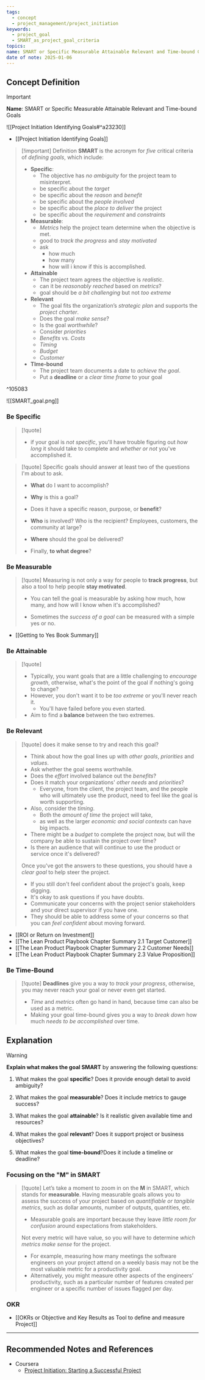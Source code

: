 ```yaml
---
tags:
  - concept
  - project_management/project_initiation
keywords:
  - project_goal
  - SMART_as_project_goal_criteria
topics: 
name: SMART or Specific Measurable Attainable Relevant and Time-bound Goals
date of note: 2025-01-06
---
```


## Concept Definition

>[!important]
>**Name**: SMART or Specific Measurable Attainable Relevant and Time-bound Goals

![[Project Initiation Identifying Goals#^a23230]]

- [[Project Initiation Identifying Goals]]

>[!important] Definition
>**SMART** is the acronym for *five* critical criteria of *defining goals*, which include:
>- **Specific**: 
>	- The objective has *no ambiguity* for the project team to misinterpret.
>	- be specific about the *target*
>	- be specific about the *reason* and  *benefit*
>	- be specific about the *people involved*
>	- be specific about the *place to deliver* the project
>	- be specific about the *requirement* and *constraints*
>- **Measurable**: 
>	- *Metrics* help the project team determine when the objective is met.
>	- good to *track the progress* and *stay motivated*
>	- ask 
>		- how much 
>		- how many
>		- how will i know if this is accomplished.
>- **Attainable**
>	- The project team agrees the objective is *realistic*.
>	- can it be *reasonably reached* based on *metrics*?
>	- goal should be *a bit challenging* but not *too extreme*
>- **Relevant**
>	- The goal fits the organization’s *strategic plan* and supports the *project charter*.
>	- Does the goal *make sense*?
>	- Is the goal *worthwhile*?
>	- Consider *priorities*
>	- *Benefits* vs. *Costs*
>	- *Timing*
>	- *Budget*
>	- *Customer*
>- **TIme-bound**
>	- The project team documents a date to *achieve the goal*.
>	- Put a **deadline** or a *clear time frame* to your goal
>  
>

^105083

![[SMART_goal.png]]




### Be Specific

>[!quote]
>- if your goal is *not specific*, you'll have trouble figuring out *how long* it should take to complete and *whether or not* you've accomplished it.

>[!quote]
>Specific goals should answer at least two of the questions I'm about to ask.
> 
> - **What** do I want to accomplish?
> 
> - **Why** is this a goal?
> 
> - Does it have a specific reason, purpose, or **benefit**?
> 
> - **Who** is involved? Who is the recipient? Employees, customers, the community at large?
> 
> - **Where** should the goal be delivered?
> 
> - Finally, **to what degree**?

### Be Measurable

>[!quote] 
> Measuring is not only a way for people to **track progress**, but also a tool to help people **stay motivated**.
> 
> - You can tell the goal is measurable by asking how much, how many, and how will I know when it's accomplished?
> 
> - Sometimes the *success of a goal* can be measured with a simple yes or no.

- [[Getting to Yes Book Summary]]

### Be Attainable

>[!quote]
>- Typically, you want goals that are a little challenging to *encourage growth*, otherwise, what's the point of the goal if nothing's going to change? 
>- However, you don't want it to be *too extreme* or you'll never reach it. 
>	- You'll have failed before you even started.
>- Aim to find a **balance** between the two extremes.

### Be Relevant

>[!quote]
>does it make sense to try and reach this goal?
>- Think about how the goal lines up with *other goals*, *priorities* and *values*.
>- Ask whether the goal seems worthwhile.
>- Does the *effort* involved balance out the *benefits*?
>- Does it match your organizations' *other needs* and *priorities*?
>	- Everyone, from the client, the project team, and the people who will ultimately use the product, need to feel like the goal is worth supporting.
>- Also, consider the *timing*. 
>	- Both the *amount of time* the project will take, 
>	- as well as the larger *economic and social contexts* can have big impacts.
>- There might be a *budget* to complete the project now, but will the company be able to sustain the project over time?
>- Is there an audience that will continue to use the product or service once it's delivered?
>
>Once you've got the answers to these questions, you should have a *clear goal* to help steer the project.
>- If you still don't feel confident about the project's goals, keep digging.
>- It's okay to ask questions if you have doubts.
>- Communicate your concerns with the project senior stakeholders and your direct supervisor if you have one. 
>- They should be able to address some of your concerns so that you can *feel confident* about moving forward.

- [[ROI or Return on Investment]]
- [[The Lean Product Playbook Chapter Summary 2.1 Target Customer]]
- [[The Lean Product Playbook Chapter Summary 2.2 Customer Needs]]
- [[The Lean Product Playbook Chapter Summary 2.3 Value Proposition]]

### Be Time-Bound

>[!quote]
>**Deadlines** give you a way to *track your progress*, otherwise, you may never reach your goal or never even get started.
>- *Time* and *metrics* often go hand in hand, because time can also be used as a metric.
>- Making your goal time-bound gives you a way to *break down* how much *needs to be accomplished* over time.



## Explanation

>[!warning]
>**Explain what makes the goal SMART** by answering the following questions:
> 
> 1. What makes the goal **specific**? Does it provide enough detail to avoid ambiguity?
>     
> 2. What makes the goal **measurable**? Does it include metrics to gauge success?
>     
> 3. What makes the goal **attainable**? Is it realistic given available time and resources?
>     
> 4. What makes the goal **relevant**? Does it support project or business objectives?
>     
> 5. What makes the goal **time-bound**?Does it include a timeline or deadline?

### Focusing on the "M" in SMART

>[!quote] 
> Let’s take a moment to zoom in on the **M** in SMART, which stands for **measurable**. Having measurable goals allows you to assess the success of your project based on *quantifiable or tangible metrics*, such as dollar amounts, number of outputs, quantities, etc. 
> - Measurable goals are important because they leave *little room for confusion* around expectations from stakeholders. 
> 
> Not every metric will have value, so you will have to determine *which metrics make sense* for the project. 
> - For example, measuring how many meetings the software engineers on your project attend on a weekly basis may not be the most valuable metric for a productivity goal. 
> - Alternatively, you might measure other aspects of the engineers’ productivity, such as a particular number of features created per engineer or a specific number of issues flagged per day.

### OKR

- [[OKRs or Objective and Key Results as Tool to define and measure Project]]



-----------
##  Recommended Notes and References

- Coursera
	- [Project Initiation: Starting a Successful Project](https://www.coursera.org/learn/project-initiation-google/home/welcome)